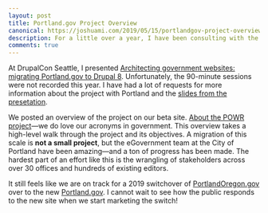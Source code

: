```yaml
---
layout: post
title: Portland.gov Project Overview
canonical: https://joshuami.com/2019/05/15/portlandgov-project-overview/
description: For a little over a year, I have been consulting with the City of Portland, Oregon to transform their website into a place where services and information are easy to find, access, and understand.
comments: true
---
```

At DrupalCon Seattle, I presented [Architecting government websites: migrating Portland.gov to Drupal 8](https://events.drupal.org/seattle2019/sessions/content-structures-government-websites-build-plan-portlandgov). Unfortunately, the 90-minute sessions were not recorded this year. I have had a lot of requests for more information about the project with Portland and the [slides from the presetation](https://events.drupal.org/sites/default/files/slides/Migrating%20Portlandgov%20DrupalCon%20Seattle2019%20compressed.pdf). 

We posted an overview of the project on our beta site. [About the POWR project](https://beta.portland.gov/powr/about)—we do love our acronyms in government. This overview takes a high-level walk through the project and its objectives. A migration of this scale is **not a small project**, but the eGovernment team at the City of Portland have been amazing—and a ton of progress has been made. The hardest part of an effort like this is the wrangling of stakeholders across over 30 offices and hundreds of existing editors.

It still feels like we are on track for a 2019 switchover of [PortlandOregon.gov](https://www.portlandoregon.gov/) over to the new [Portland.gov](https://portland.gov/). I cannot wait to see how the public responds to the new site when we start marketing the switch!
